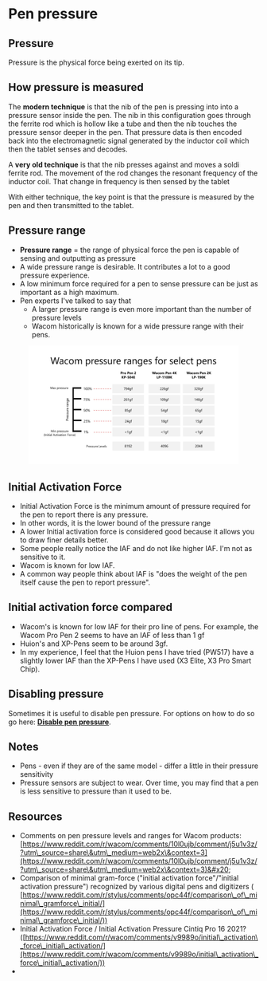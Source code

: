 # Pen pressure

## Pressure

Pressure is the physical force being exerted on its tip.

## How pressure is measured

The **modern technique** is that the nib of the pen is pressing into into a pressure sensor inside the pen. The nib in this configuration goes through the ferrite rod which is hollow like a tube and then the nib touches the pressure sensor deeper in the pen. That pressure data is then encoded back into the electromagnetic signal generated by the inductor coil which then the tablet senses and decodes.

A **very old technique** is that the nib presses against and moves a soldi ferrite rod. The movement of the rod changes the resonant frequency of the inductor coil. That change in frequency is then sensed by the tablet

With either technique, the key point is that the pressure is measured by the pen and then transmitted to the tablet.

## Pressure range

* **Pressure range** = the range of physical force the pen is capable of sensing and outputting as pressure
* A wide pressure range is desirable. It contributes a lot to a good pressure experience.&#x20;
* A low minimum force required for a pen to sense pressure can be just as important as a high maximum.
* Pen experts I've talked to say that
  * A larger pressure range is even more important than the number of pressure levels&#x20;
  * Wacom historically is known for a wide pressure range with their pens.



<figure><img src="../../.gitbook/assets/image (278).png" alt=""><figcaption></figcaption></figure>

## Initial Activation Force

* Initial Activation Force is the minimum amount of pressure required for the pen to report there is any pressure.
* In other words, it is the lower bound of the pressure range
* A lower Initial activation force is considered good because it allows you to draw finer details better.&#x20;
* Some people really notice the IAF and do not like higher IAF. I'm not as sensitive to it.&#x20;
* Wacom is known for low IAF.
* A common way people think about IAF is "does the weight of the pen itself cause the pen to report pressure".

## Initial activation force compared

* Wacom's is known for low IAF for their pro line of pens. For example, the Wacom Pro Pen 2 seems to have an IAF of less than 1 gf
* Huion's and XP-Pens seem to be around 3gf.&#x20;
* In my experience, I feel that the Huion pens I have tried (PW517) have a slightly lower IAF than the XP-Pens I have used (X3 Elite, X3 Pro Smart Chip).



## Disabling pressure

Sometimes it is useful to disable pen pressure. For options on how to do so go here: [**Disable pen pressure**](disable-pen-pressure.md).

## Notes

* Pens - even if they are of the same model - differ a little in their pressure sensitivity
* Pressure sensors are subject to wear. Over time, you may find that a pen is less sensitive to pressure than it used to be.

## Resources

* Comments on pen pressure levels and ranges for Wacom products: [https://www.reddit.com/r/wacom/comments/10l0ujb/comment/j5u1v3z/?utm\_source=share\&utm\_medium=web2x\&context=3](https://www.reddit.com/r/wacom/comments/10l0ujb/comment/j5u1v3z/?utm\_source=share\&utm\_medium=web2x\&context=3)&#x20;
* Comparison of minimal gram-force ("initial activation force"/"initial activation pressure") recognized by various digital pens and digitizers ( [https://www.reddit.com/r/stylus/comments/opc44f/comparison\_of\_minimal\_gramforce\_initial/](https://www.reddit.com/r/stylus/comments/opc44f/comparison\_of\_minimal\_gramforce\_initial/))
* Initial Activation Force / Initial Activation Pressure Cintiq Pro 16 2021? ([https://www.reddit.com/r/wacom/comments/v9989o/initial\_activation\_force\_initial\_activation/](https://www.reddit.com/r/wacom/comments/v9989o/initial\_activation\_force\_initial\_activation/))
*
